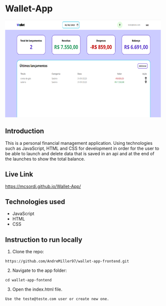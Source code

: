 # Wallet-App

<img src="https://github.com/mcsordi/Wallet-App/blob/master/src/image/image-readme.PNG" alt="preview Wallet App" width ="632" height="316">

## Introduction

This is a personal financial management application. Using technologies such as JavaScript, HTML and CSS for development in order for the user to be able to launch and delete data that is saved in an api and at the end of the launches to show the total balance.

## Live Link

https://mcsordi.github.io/Wallet-App/

## Technologies used

- JavaScript
- HTML
- CSS

## Instruction to run locally

1. Clone the repo:

```
https://github.com/AndreMiller97/wallet-app-frontend.git
```

2. Navigate to the app folder:

```
cd wallet-app-fontend
```

3. Open the index.html file.

```
Use the teste@teste.com user or create new one.
```
